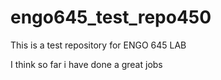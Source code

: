 # engo645_test_repo450
This is a test repository for ENGO 645 LAB

I think so far i have done a great jobs
